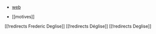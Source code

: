 * [web](http://perso.ens-lyon.fr/frederic.deglise/)

* [[motives]]

[[!redirects Frederic Deglise]]
[[!redirects Déglise]]
[[!redirects Deglise]]
